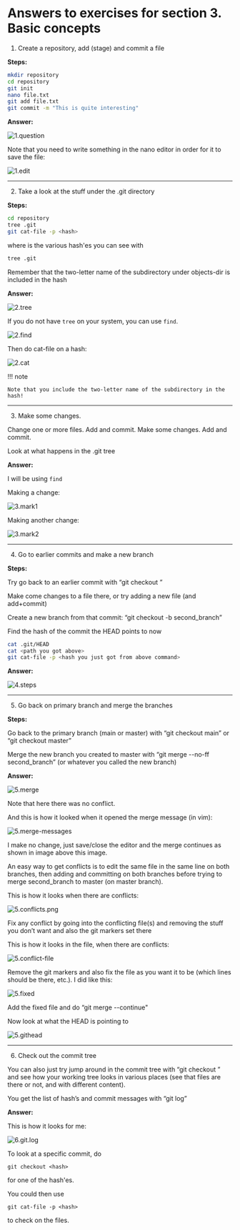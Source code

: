 # Answers to exercises for section 3. Basic concepts

1. Create a repository, add (stage) and commit a file

**Steps:**

```bash
mkdir repository 
cd repository 
git init 
nano file.txt 
git add file.txt 
git commit -m "This is quite interesting" 
```

**Answer:**

![1.question](images/1.question.png)

Note that you need to write something in the nano editor in order for it to save the file: 

![1.edit](images/1.edit.png)

---

2. Take a look at the stuff under the .git directory

**Steps:**

```bash
cd repository
tree .git 
git cat-file -p <hash> 
```

where <hash> is the various hash'es you can see with

```bash
tree .git
```

Remember that the two-letter name of the subdirectory under objects-dir is included in the hash

**Answer:** 

![2.tree](images/2.tree.png)

If you do not have ``tree`` on your system, you can use ``find``. 

![2.find](images/2.find.png) 

Then do cat-file on a hash: 

![2.cat](images/2.cat.png) 

!!! note

    Note that you include the two-letter name of the subdirectory in the hash! 

---

3. Make some changes.

Change one or more files. Add and commit. Make some changes. Add and commit.

Look at what happens in the .git tree

**Answer:** 

I will be using ``find`` 

Making a change: 

![3.mark1](images/3.mark1.png)

Making another change: 

![3.mark2](images/3.mark2.png)

---

4. Go to earlier commits and make a new branch

**Steps:** 

Try go back to an earlier commit with “git checkout <hash>” 

Make come changes to a file there, or try adding a new file (and add+commit) 

Create a new branch from that commit: “git checkout -b second_branch” 

Find the hash of the commit the HEAD points to now  

```bash 
cat .git/HEAD    
cat <path you got above> 
git cat-file -p <hash you just got from above command> 
```

**Answer:** 

![4.steps](images/4.steps.png)

---

5. Go back on primary branch and merge the branches

**Steps:** 

Go back to the primary branch (main or master) with “git checkout main” or “git checkout master” 

Merge the new branch you created to master with “git merge --no-ff second_branch” (or whatever you called the new branch) 

**Answer:**

![5.merge](images/5.merge.png)

Note that here there was no conflict. 

And this is how it looked when it opened the merge message (in vim): 

![5.merge-messages](images/5.merge-messages.png)

I make no change, just save/close the editor and the merge continues as shown in image above this image. 

An easy way to get conflicts is to edit the same file in the same line on both branches, then adding and committing on both branches before trying to merge second_branch to master (on master branch). 

This is how it looks when there are conflicts: 

![5.conflicts.png](images/5.conflicts.png) 

Fix any conflict by going into the conflicting file(s) and removing the stuff you don’t want and also the git markers set there 

This is how it looks in the file, when there are conflicts: 

![5.conflict-file](images/5.conflict-file.png) 

Remove the git markers and also fix the file as you want it to be (which lines should be there, etc.). I did like this: 

![5.fixed](images/5.fixed.png) 

Add the fixed file and do “git merge --continue"  

Now look at what the HEAD is pointing to 

![5.githead](images/5.githead.png) 

---

6. Check out the commit tree   

You can also just try jump around in the commit tree with “git checkout <hash>” and see how your working tree looks in various places (see that files are there or not, and with different content).

You get the list of hash’s and commit messages with “git log” 

**Answer:** 

This is how it looks for me: 

![6.git.log](images/6.git.log.png) 

To look at a specific commit, do 

``git checkout <hash>``

for one of the hash'es. 

You could then use 

``git cat-file -p <hash>``

to check on the files. 
 
